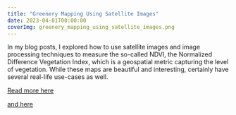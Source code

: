 ```yaml
---
title: "Greenery Mapping Using Satellite Images"
date: 2023-04-01T00:00:00
coverImg: greenery_mapping_using_satellite_images.png
---
```


In my blog posts, I explored how to use satellite images and image processing techniques to measure the so-called NDVI, the Normalized Difference Vegetation Index, which is a geospatial metric capturing the level of vegetation. While these maps are beautiful and interesting, certainly have several real-life use-cases as well.

<!--more-->


[Read more here](https://www.linkedin.com/feed/update/urn:li:activity:7046409434868174848/)

[and here](https://www.linkedin.com/feed/update/urn:li:activity:7048217145398206464/)
